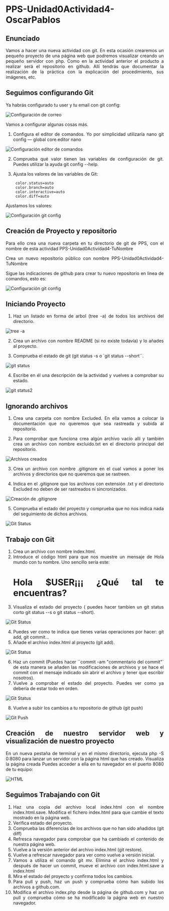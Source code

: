 # PPS-Unidad0Actividad4-OscarPablos

<div style="text-align: justify;">
 
## Enunciado

Vamos a hacer una nueva actividad con git. En esta ocasión crearemos un pequeño proyecto de una página web que podremos visualizar creando un pequeño servidor con php. Como en la actividad anterior el producto a realizar será el repositorio en github. Allí tendrás que documentar la realización de la práctica con la explicación del procedimiento, sus imágenes, etc.

## Seguimos configurando Git

Ya habrás configurado tu user y tu email con git config:

![Configuración de correo](1.png)

Vamos a configurar algunas cosas más.

1. Configura el editor de comandos. Yo por simplicidad utilizaría nano git config — global core.editor nano

![Configuración editor de comandos](2.png)

2. Comprueba qué valor tienen las variables de configuración de git. Puedes utilizar la ayuda git config --help.

3. Ajusta los valores de las variables de Git:

        color.status=auto
        color.branch=auto
        color.interactive=auto
        color.diff=auto

Ajustamos los valores:

![Configuración git config](3.png)

## Creación de Proyecto y repositorio

Para ello crea una nueva carpeta en tu directorio de git de PPS, con el nombre de esta actividad PPS-Unidad0Actividad4-TuNombre

Crea un nuevo repositorio público con nombre PPS-Unidad0Actividad4-TuNombre

Sigue las indicaciones de github para crear tu nuevo repositorio en linea de comandos, esto es:

![Configuración git config](4.jpg)

## Iniciando Proyecto

1. Haz un listado en forma de arbol (tree -a) de todos los archivos del directorio.

![tree -a](5.png)

2. Crea un archivo con nombre README (si no existe todavía) y lo añades al proyecto.

3. Comprueba el estado de git (git status -s o `git status --short``.

![git status](6.png)

4. Escribe en él una descripción de la actividad y vuelves a comprobar su estado.

![git status2](7.png)

## Ignorando archivos

1. Crea una carpeta con nombre Excluded. En ella vamos a colocar la documentación que no queremos que sea rastreada y subida al repositorio.

2. Para comprobar que funciona crea algún archivo vacío allí y también crea un archivo con nombre excluido.txt en el directorio principal del repositorio.

![Archivos creados](8.png)

3. Crea un archivo con nombre .gitignore en el cual vamos a poner los archivos y directorios que no queremos que se rastreen.

4. Indica en el .gitignore que los archivos con extensión .txt y el directorio Excluded no deben de ser rastreados ni sincronizados.

![Creación de .gitignore](9.png)

5. Comprueba el estado del proyecto y comprueba que no nos indica nada del seguimiento de dichos archivos.

![Git Status](10.png)

## Trabajo con Git

1. Crea un archivo con nombre index.html.
2. Introduce el código html para que nos muestre un mensaje de Hola mundo con tu nombre. Uno sencillo sería este:
   <H1>Hola $USER¡¡¡ ¿Qué tal te encuentras?</H1>
3. Visualiza el estado del proyecto ( puedes hacer tambien un git status corto git status --s o git status --short).

![Git Status](11.png)

4. Puedes ver como te indica que tienes varias operaciones por hacer: git add, git commit...
5. Añade el archivo index.html al proyecto (git add).

![Git Status](12.png)

6. Haz un commit (Puedes hacer ``commit -am "commentario del commit"` de esta manera se añaden las modificaciones de archivos y se hace el commit con el mensaje indicado sin abrir el archivo y tener que escribir nosotros).
7. Vuelve a comprobar el estado del proyecto. Puedes ver como ya debería de estar todo en orden.

![Git Status](13.png)

8. Vuelve a subir los cambios a tu repositorio de github (git push)

![Git Push](14.png)

## Creación de nuestro servidor web y visualización de nuestro proyecto
En un nueva pestaña de terminal y en el mismo directorio, ejecuta php -S 0:8080 para lanzar un servidor con la página html que has creado.
Visualiza la página creada Puedes acceder a ella en tu navegador en el puerto 8080 de tu equipo:

![HTML](15.png)

## Seguimos Trabajando con Git
1. Haz una copia del archivo local index.html con el nombre index.html.save. Modifica el fichero index.html para que cambie el texto mostrado en la página web.
2. Verifica estado del proyecto.
3. Comprueba las diferencias de los archivos que no han sido añadidos (git diff)
4. Refresca navegador para comprobar que ha cambiado el contenido de nuestra página web.
5. Vuelve a la versión anterior del archivo index.html (git restore).
6. Vuelve a refrescar navegador para ver como vuelve a versión inicial.
7. Vamos a utiliza el comando git mv. Elimina el archivo index.html y después de hacer un commit, mueve el archivo con index.html.save a index.html
8. Mira el estado del proyecto y confirma todos los cambios.
9. Para pull y push, haz un push y comprueba cómo han subido los archivos a github.com.
10. Modifica el archivo index.php desde la página de github.com y haz un pull y comprueba cómo se ha modificado la página web en nuestro navegador.
